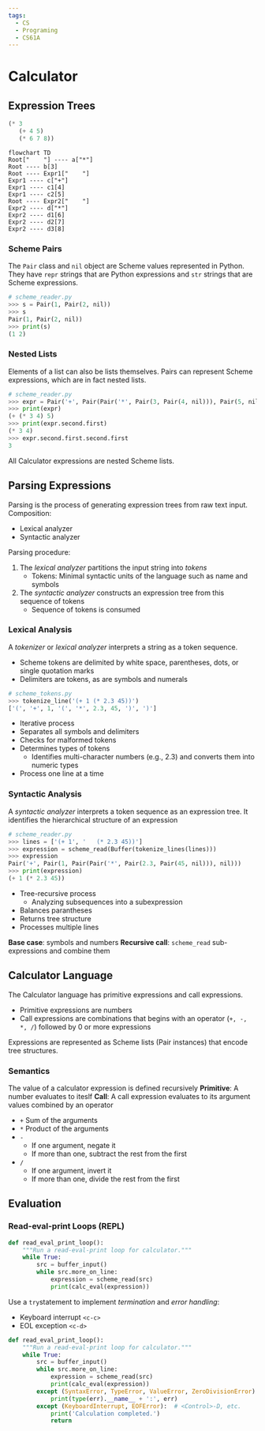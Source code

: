 ```yaml
---
tags:
  - CS
  - Programing
  - CS61A
---
```

Calculator
===
## Expression Trees
```scheme
(* 3
   (+ 4 5)
   (* 6 7 8))
```
```mermaid
flowchart TD
Root["    "] ---- a["*"]
Root ---- b[3]
Root ---- Expr1["    "]
Expr1 ---- c["+"]
Expr1 ---- c1[4]
Expr1 ---- c2[5]
Root ---- Expr2["    "]
Expr2 ---- d["*"]
Expr2 ---- d1[6]
Expr2 ---- d2[7]
Expr2 ---- d3[8]
```
### Scheme Pairs
The `Pair` class and `nil` object are Scheme values represented in Python.
They have `repr` strings that are Python expressions and `str` strings that are Scheme expressions.
```python
# scheme_reader.py
>>> s = Pair(1, Pair(2, nil))
>>> s
Pair(1, Pair(2, nil))
>>> print(s)
(1 2)
```
### Nested Lists
Elements of a list can also be lists themselves.
Pairs can represent Scheme expressions, which are in fact nested lists.
```python
# scheme_reader.py
>>> expr = Pair('+', Pair(Pair('*', Pair(3, Pair(4, nil))), Pair(5, nil)))
>>> print(expr)
(+ (* 3 4) 5)
>>> print(expr.second.first)
(* 3 4)
>>> expr.second.first.second.first
3
```
All Calculator expressions are nested Scheme lists.

## Parsing Expressions
Parsing is the process of generating expression trees from raw text input.
Composition:
- Lexical analyzer
- Syntactic analyzer

Parsing procedure:
1. The *lexical analyzer* partitions the input string into *tokens*
	- Tokens: Minimal syntactic units of the language such as name and symbols
2. The *syntactic analyzer* constructs an expression tree from this sequence of tokens
	- Sequence of tokens is consumed

### Lexical Analysis
A *tokenizer* or *lexical analyzer* interprets a string as a token sequence.
- Scheme tokens are delimited by white space, parentheses, dots, or single quotation marks
- Delimiters are tokens, as are symbols and numerals
```python
# scheme_tokens.py
>>> tokenize_line('(+ 1 (* 2.3 45))')
['(', '+', 1, '(', '*', 2.3, 45, ')', ')']
```
- Iterative process
- Separates all symbols and delimiters
- Checks for malformed tokens
- Determines types of tokens
	- Identifies multi-character numbers (e.g., 2.3) and converts them into numeric types
- Process one line at a time

### Syntactic Analysis
A *syntactic analyzer* interprets a token sequence as an expression tree.
It identifies the hierarchical structure of an expression
```python
# scheme_reader.py
>>> lines = ['(+ 1', '   (* 2.3 45))']
>>> expression = scheme_read(Buffer(tokenize_lines(lines)))
>>> expression
Pair('+', Pair(1, Pair(Pair('*', Pair(2.3, Pair(45, nil))), nil)))
>>> print(expression)
(+ 1 (* 2.3 45))
```
- Tree-recursive process
	- Analyzing subsequences into a subexpression
- Balances parantheses
- Returns tree structure
- Processes multiple lines

**Base case**: symbols and numbers
**Recursive call**: `scheme_read` sub-expressions and combine them
## Calculator Language
The Calculator language has primitive expressions and call expressions.
- Primitive expressions are numbers
- Call expressions are combinations that begins with an operator (`+, -, *, /`) followed by 0 or more expressions

Expressions are represented as Scheme lists (Pair instances) that encode tree structures.
### Semantics
The value of a calculator expression is defined recursively
**Primitive**: A number evaluates to iteslf
**Call**: A call expression evaluates to its argument values combined by an operator
- `+` Sum of the arguments
- `*` Product of the arguments
- `-` 
	- If one argument, negate it
	- If more than one, subtract the rest from the first
- `/`
	- If one argument, invert it
	- If more than one, divide the rest from the first
## Evaluation




### Read-eval-print Loops (REPL)


```python
def read_eval_print_loop():
    """Run a read-eval-print loop for calculator."""
    while True:
        src = buffer_input()
        while src.more_on_line:
            expression = scheme_read(src)
            print(calc_eval(expression))
```

Use a `try`statement to implement *termination* and *error handling*:
- Keyboard interrupt `<c-c>`
- EOL exception `<c-d>`

```python
def read_eval_print_loop():
    """Run a read-eval-print loop for calculator."""
    while True:
        src = buffer_input()
        while src.more_on_line:
            expression = scheme_read(src)
            print(calc_eval(expression))
        except (SyntaxError, TypeError, ValueError, ZeroDivisionError) as err:
            print(type(err).__name__ + ':', err)
        except (KeyboardInterrupt, EOFError):  # <Control>-D, etc.
            print('Calculation completed.')
            return
```
